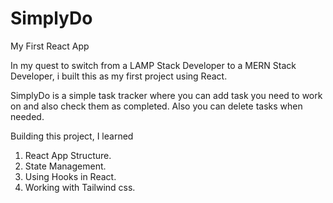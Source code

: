 # SimplyDo
My First React App

In my quest to switch from a LAMP Stack Developer to a MERN Stack Developer, i built this as my first project using React.

SimplyDo is a simple task tracker where you can add task you need to work on and also check them as completed. Also you can delete tasks when needed.

Building this project, I learned 

1. React App Structure.
2. State Management.
3. Using Hooks in React.
4. Working with Tailwind css.

